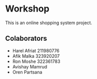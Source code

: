 # Workshop
This is an online shopping system project.

## Colaborators
- Harel Afriat 211980776
- Afik Malka 323920207
- Ron Moshe 322361783
- Avishay Mamrud
- Oren Partsana
